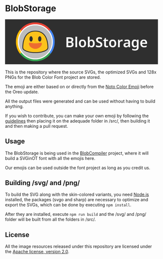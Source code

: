 # BlobStorage
![BlobStorage's banner](banner.png)

This is the repository where the source SVGs, the optimized SVGs and 128x PNGs for the Blob Color Font project are stored.

The emoji are either based on or directly from the [Noto Color Emoji](https://github.com/googlei18n/noto-emoji/) before the Oreo update.

All the output files were generated and can be used without having to build anything.

If you wish to contribute, you can make your own emoji by following the [guidelines](./GUIDELINES.md) then placing it on the adequade folder in /src/, then building it and then making a pull request.

## Usage
The BlobStorage is being used in the [BlobCompiler](https://github.com/blobcolorfont/BlobCompiler/) project, where it will build a SVGinOT font with all the emojis here.

Our emojis can be used outside the font project as long as you credit us.

## Building /svg/ and /png/
To build the SVG along with the skin-colored variants, you need [Node.js](https://nodejs.org/en/) installed, the packages (svgo and sharp) are necessary to optimize and export the SVGs, which can be done by executing ``npm install``.

After they are installed, execute ``npm run build`` and the /svg/ and /png/ folder will be built from all the folders in /src/.

## License
All the image resources released under this repository are licensed under the [Apache license, version 2.0](./LICENSE).